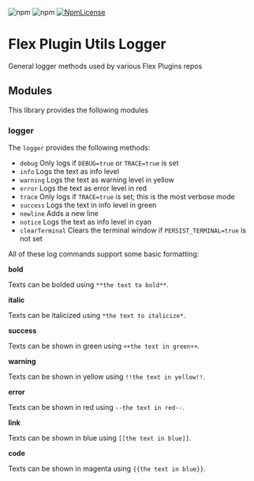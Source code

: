 ![npm](https://img.shields.io/npm/v/flex-plugins-utils-logger.svg?style=flat-square)
![npm](https://img.shields.io/npm/dt/flex-plugins-utils-logger.svg?style=flat-square)
[![NpmLicense](https://img.shields.io/npm/l/flex-plugins-utils-logger.svg?style=flat-square)](./LICENSE)

# Flex Plugin Utils Logger

General logger methods used by various Flex Plugins repos

## Modules

This library provides the following modules

### logger

The `logger` provides the following methods:

* `debug`           Only logs if `DEBUG=true` or `TRACE=true` is set
* `info`            Logs the text as info level
* `warning`         Logs the text as warning level in yellow
* `error`           Logs the text as error level in red
* `trace`           Only logs if `TRACE=true` is set; this is the most verbose mode
* `success`         Logs the text in info level in green
* `newline`         Adds a new line
* `notice`          Logs the text as info level in cyan
* `clearTerminal`   Clears the terminal window if `PERSIST_TERMINAL=true` is not set

All of these log commands support some basic formatting:

**bold**

Texts can be bolded using `**the text to bold**`.

**italic**

Texts can be italicized using `*the text to italicize*`.

**success**

Texts can be shown in green using `++the text in green++`.

**warning**

Texts can be shown in yellow using `!!the text in yellow!!`.

**error**

Texts can be shown in red using `--the text in red--`.

**link**

Texts can be shown in blue using `[[the text in blue]]`.

**code**

Texts can be shown in magenta using `{{the text in blue}}`.
